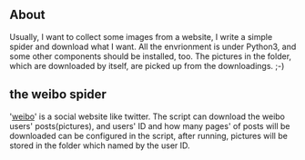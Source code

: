 ## About
Usually, I want to collect some images from a website, I write a simple spider and download what I want. All the envrionment is under Python3, and some other components should be installed, too. The pictures in the folder, which are downloaded by itself, are picked up from the downloadings. ;-)

## the weibo spider
'[weibo](http://weibo.com)' is a social website like twitter. The script can download the weibo users' posts(pictures), and users' ID and how many pages' of posts will be downloaded can be configured in the script, after running, pictures will be stored in the folder which named by the user ID.
